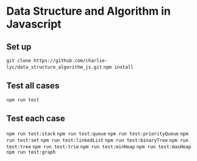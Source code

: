 # Data Structure and Algorithm in Javascript

## Set up
`git clone https://github.com/charlie-lyc/data_structure_algorithm_js.git`
`npm install`

## Test all cases
`npm run test`

## Test each case
`npm run test:stack`
`npm run test:queue`
`npm run test:priorityQueue`
`npm run test:set`
`npm run test:linkedList`
`npm run test:binaryTree`
`npm run test:tree`
`npm run test:trie`
`npm run test:minHeap`
`npm run test:maxHeap`
`npm run test:graph`